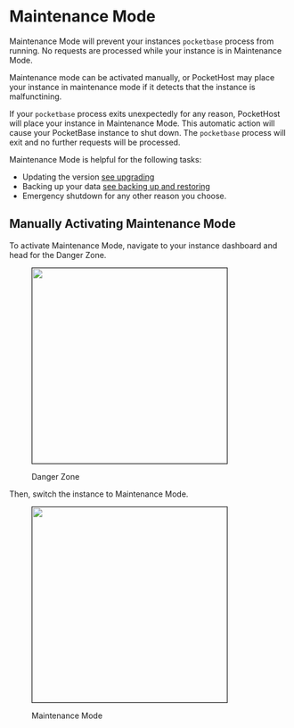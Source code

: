 # Maintenance Mode

Maintenance Mode will prevent your instances `pocketbase` process from running. No requests are processed while your instance is in Maintenance Mode.

Maintenance mode can be activated manually, or PocketHost may place your instance in maintenance mode if it detects that the instance is malfunctining.

If your `pocketbase` process exits unexpectedly for any reason, PocketHost will place your instance in Maintenance Mode. This automatic action will cause your PocketBase instance to shut down. The `pocketbase` process will exit and no further requests will be processed.

Maintenance Mode is helpful for the following tasks:

- Updating the version [see upgrading](./upgrading.md)
- Backing up your data [see backing up and restoring](./backup-and-restore.md)
- Emergency shutdown for any other reason you choose.

## Manually Activating Maintenance Mode

To activate Maintenance Mode, navigate to your instance dashboard and head for the Danger Zone.

<div align="left">

<figure><img src="danger-zone.png" alt="" width="350" border=1><figcaption><p>Danger Zone</p></figcaption></figure>

</div>

Then, switch the instance to Maintenance Mode.

<div align="left" data-full-width="false">

<figure><img src="maintenance-mode.png" alt="" width="350" border=1><figcaption><p>Maintenance Mode</p></figcaption></figure>

</div>

##
